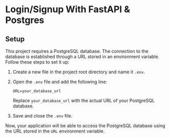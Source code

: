 # Login/Signup With FastAPI & Postgres

## Setup

This project requires a PostgreSQL database. The connection to the database is established through a URL stored in an environment variable. Follow these steps to set it up:

1. Create a new file in the project root directory and name it `.env`.

2. Open the `.env` file and add the following line:

    ```env
    URL=your_database_url
    ```

    Replace `your_database_url` with the actual URL of your PostgreSQL database.

3. Save and close the `.env` file.

Now, your application will be able to access the PostgreSQL database using the URL stored in the `URL` environment variable.
